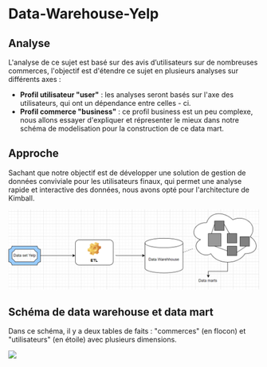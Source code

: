 # Data-Warehouse-Yelp

## Analyse 
L'analyse de ce sujet est basé sur des avis d’utilisateurs sur de nombreuses commerces, l'objectif est d'étendre ce sujet en plusieurs analyses  sur différents axes : 

- **Profil utilisateur "user"** : 
    les analyses seront basés sur l'axe des utilisateurs, qui ont un dépendance entre celles - ci.
- **Profil commerce "business"** : 
    ce profil business est un peu complexe, nous allons essayer d'expliquer et répresenter le mieux dans notre schéma de modelisation pour la construction de ce data mart.
    
## Approche

Sachant que notre objectif est de développer une solution de gestion de données conviviale pour les utilisateurs finaux, qui permet une analyse rapide et interactive des données, nous avons opté pour l'architecture de Kimball.<br>

![](images/DataMarts.png)

## Schéma de data warehouse et data mart

Dans ce schéma, il y a deux tables de faits : "commerces" (en flocon) et "utilisateurs" (en étoile) avec plusieurs dimensions.

![](images/shéma.png)
